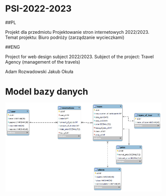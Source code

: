 # PSI-2022-2023


##PL

Projekt dla przedmiotu Projektowanie stron internetowych 2022/2023.
Temat projektu: Biuro podróży (zarządzanie wycieczkami)


##ENG 

Project for web design subject 2022/2023.
Subject of the project: Travel Agency (management of the travels)



Adam Rozwadowski
Jakub Okuła


# Model bazy danych
![plot](./db_schema.png)
